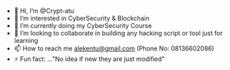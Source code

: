 - 👋 Hi, I’m @Crypt-atu
- 👀 I’m interested in CyberSecurity & Blockchain
- 🌱 I’m currently doing my CyberSecurity Course
- 💞️ I’m looking to collaborate in building any hacking script or tool just for learning
- 📫 How to reach me alekentu@gmail.com (Phone No: 08136602086)
- ⚡ Fun fact: ..."No idea if new they are just modified"

<!---
skywalker-atu/skywalker-atu is a ✨ special ✨ repository because its `README.md` (this file) appears on your GitHub profile.
You can click the Preview link to take a look at your changes.
--->
